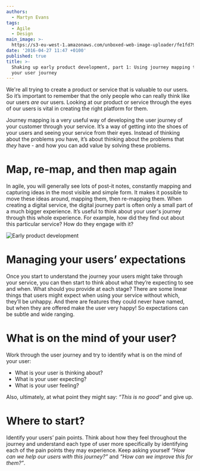 ```yaml
---
authors:
  - Martyn Evans
tags:
  - Agile
  - Design
main_image: >-
  https://s3-eu-west-1.amazonaws.com/unboxed-web-image-uploader/fe1fd797a5edda9dd450d34277caafae.PNG
date: '2016-04-27 11:47 +0100'
published: true
title: >-
  Shaking up early product development, part 1: Using journey mapping to improve
  your user journey
---
```

We're all trying to create a product or service that is valuable to our users. So it’s important to remember that the only people who can really think like our users <i>are</i> our users. Looking at our product or service through the eyes of our users is vital in creating the right platform for them.<br/>

Journey mapping is a very useful way of developing the user journey of your customer through your service. It’s a way of getting into the shoes of your users and seeing your service from their eyes. Instead of thinking about the problems <i>you</i> have, it’s about thinking about the problems that <i>they</i> have - and how you can add value by solving these problems.<br/>

# Map, re-map, and then map again
In agile, you will generally see lots of post-it notes, constantly mapping and capturing ideas in the most visible and simple form. It makes it possible to move these ideas around, mapping them, then re-mapping them. When creating a digital service, the digital journey part is often only a small part of a much bigger experience. It’s useful to think about your user's journey through this whole experience. For example, how did they find out about this particular service? How do they engage with it?<br/>

![Early product development](https://s3-eu-west-1.amazonaws.com/unboxed-web-image-uploader/a6d85102edda4322dd780ee0491f4157.PNG)

# Managing your users’ expectations
Once you start to understand the journey your users might take through your service, you can then start to think about what they’re expecting to see and when. What should you provide at each stage? There are some linear things that users might expect when using your service without which, they’ll be unhappy. And there are features they could never have named, but when they are offered make the user very happy! So expectations can be subtle and wide ranging.<br/>

# What is on the mind of your user?
Work through the user journey and try to identify what is on the mind of your user:<br/>

- What is your user is thinking about?
- What is your user expecting?
- What is your user feeling?
 
Also, ultimately, at what point they might say: <i>“This is no good”</i> and give up.<br/>

# Where to start?
Identify your users’ pain points. Think about how they feel throughout the journey and understand each type of user more specifically by identifying each of the pain points they may experience. Keep asking yourself <i>“How can we help our users with this journey?”</i> and <i>“How can we improve this for them?”</i>.
